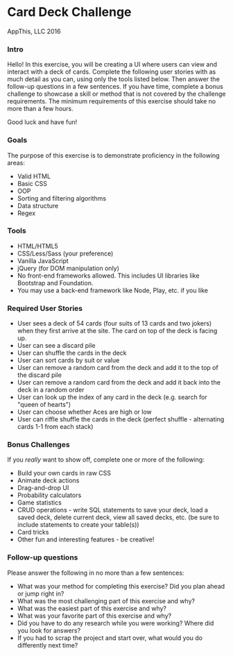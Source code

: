 # Card Deck Challenge

AppThis, LLC 2016

### Intro

Hello! In this exercise, you will be creating a UI where users can view and interact with a deck of cards.
Complete the following user stories with as much detail as you can, using only the tools listed below.
Then answer the follow-up questions in a few sentences. If you have time, complete a bonus challenge to showcase a skill
or method that is not covered by the challenge requirements. The minimum requirements of this exercise should
take no more than a few hours.

Good luck and have fun!

### Goals

The purpose of this exercise is to demonstrate proficiency in the following areas:
* Valid HTML
* Basic CSS
* OOP
* Sorting and filtering algorithms
* Data structure
* Regex

### Tools

* HTML/HTML5
* CSS/Less/Sass (your preference)
* Vanilla JavaScript
* jQuery (for DOM manipulation only)
* No front-end frameworks allowed. This includes UI libraries like Bootstrap and Foundation.
* You may use a back-end framework like Node, Play, etc. if you like

### Required User Stories
* User sees a deck of 54 cards (four suits of 13 cards and two jokers) when they first arrive at the site. The card on top of the deck
is facing up.
* User can see a discard pile
* User can shuffle the cards in the deck
* User can sort cards by suit or value
* User can remove a random card from the deck and add it to the top of the discard pile
* User can remove a random card from the deck and add it back into the deck in a random order
* User can look up the index of any card in the deck (e.g. search for "queen of hearts")
* User can choose whether Aces are high or low
* User can riffle shuffle the cards in the deck (perfect shuffle - alternating cards 1-1 from each stack)

### Bonus Challenges
If you *really* want to show off, complete one or more of the following:
* Build your own cards in raw CSS
* Animate deck actions
* Drag-and-drop UI
* Probability calculators
* Game statistics
* CRUD operations - write SQL statements to save your deck, load a saved deck, delete current deck, view all saved
decks, etc. (be sure to include statements to create your table(s))
* Card tricks
* Other fun and interesting features - be creative!

### Follow-up questions
Please answer the following in no more than a few sentences:
* What was your method for completing this exercise? Did you plan ahead or jump right in?
* What was the most challenging part of this exercise and why?
* What was the easiest part of this exercise and why?
* What was your favorite part of this exercise and why?
* Did you have to do any research while you were working? Where did you look for answers?
* If you had to scrap the project and start over, what would you do differently next time?